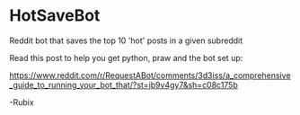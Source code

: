 # HotSaveBot

Reddit bot that saves the top 10 'hot' posts in a given subreddit

Read this post to help you get python, praw and the bot set up:

https://www.reddit.com/r/RequestABot/comments/3d3iss/a_comprehensive_guide_to_running_your_bot_that/?st=jb9v4gy7&sh=c08c175b

-Rubix

